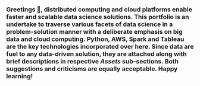 ### Greetings 👋, distributed computing and cloud platforms enable faster and scalable data science solutions. This portfolio is an undertake to traverse various facets of data science in a problem-solution manner with a deliberate emphasis on big data and cloud computing. Python, AWS, Spark and Tableau are the key technologies incorporated over here. Since data are fuel to any data-driven solution, they are attached along with brief descriptions in respective _Assets_ sub-sections. Both suggestions and criticisms are equally acceptable. Happy learning!

<!--
**manoharkaranth/manoharkaranth** is a ✨ _special_ ✨ repository because its `README.md` (this file) appears on your GitHub profile.

Here are some ideas to get you started:

- 🔭 I’m currently working on ...
- 🌱 I’m currently learning ...
- 👯 I’m looking to collaborate on ...
- 🤔 I’m looking for help with ...
- 💬 Ask me about ...
- 📫 How to reach me: ...
- 😄 Pronouns: ...
- ⚡ Fun fact: ...
-->
